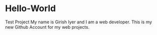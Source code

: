 # Hello-World
Test Project
My name is Girish Iyer and I am a web developer.
This is my new Github Account for my web projects.
